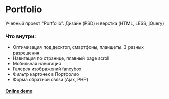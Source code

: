 # Portfolio
Учебный проект "Portfolio". Дизайн (PSD) и верстка (HTML, LESS, jQuery)
### Что внутри:
* Оптимизация под десктоп, смартфоны, планшеты. 3 разных разрешения
* Навигация по странице, плавный page scroll
* Мобильная навигация
* Галерея изображений fancybox
* Фильтр карточек в Портфолио
* Форма обратной связи (Ajax, PHP)

#### <h4>[Online demo](https://runarnazmutdinov.github.io/Portfolio/)<h4>
